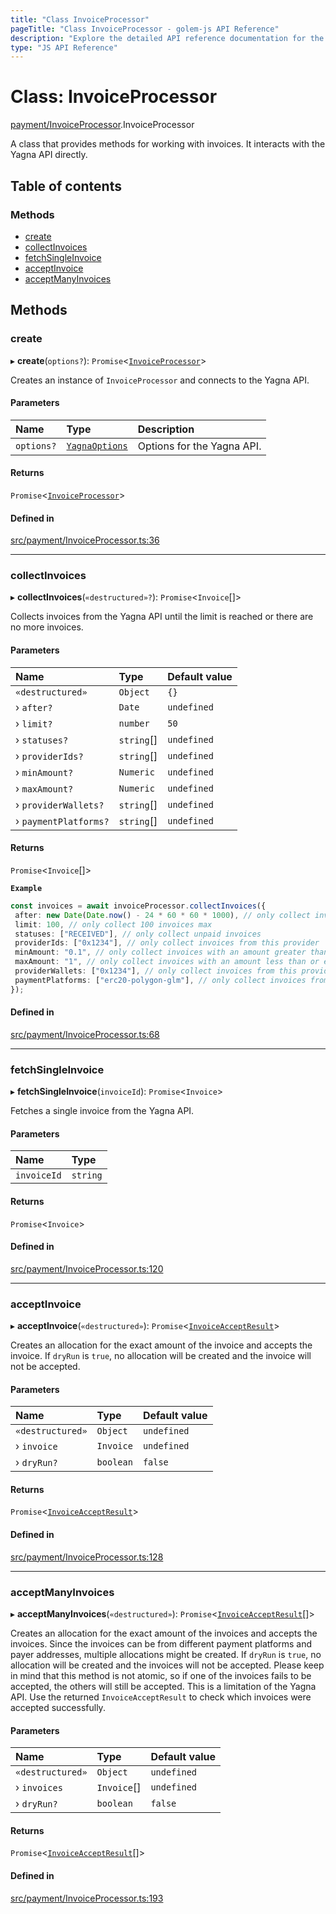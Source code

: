 ```yaml
---
title: "Class InvoiceProcessor"
pageTitle: "Class InvoiceProcessor - golem-js API Reference"
description: "Explore the detailed API reference documentation for the Class InvoiceProcessor within the golem-js SDK for the Golem Network."
type: "JS API Reference"
---
```

# Class: InvoiceProcessor

[payment/InvoiceProcessor](../modules/payment_InvoiceProcessor).InvoiceProcessor

A class that provides methods for working with invoices. It interacts with the Yagna API directly.

## Table of contents

### Methods

- [create](payment_InvoiceProcessor.InvoiceProcessor#create)
- [collectInvoices](payment_InvoiceProcessor.InvoiceProcessor#collectinvoices)
- [fetchSingleInvoice](payment_InvoiceProcessor.InvoiceProcessor#fetchsingleinvoice)
- [acceptInvoice](payment_InvoiceProcessor.InvoiceProcessor#acceptinvoice)
- [acceptManyInvoices](payment_InvoiceProcessor.InvoiceProcessor#acceptmanyinvoices)

## Methods

### create

▸ **create**(`options?`): `Promise`\<[`InvoiceProcessor`](payment_InvoiceProcessor.InvoiceProcessor)\>

Creates an instance of `InvoiceProcessor` and connects to the Yagna API.

#### Parameters

| Name | Type | Description |
| :------ | :------ | :------ |
| `options?` | [`YagnaOptions`](../modules/utils_yagna_yagna#yagnaoptions) | Options for the Yagna API. |

#### Returns

`Promise`\<[`InvoiceProcessor`](payment_InvoiceProcessor.InvoiceProcessor)\>

#### Defined in

[src/payment/InvoiceProcessor.ts:36](https://github.com/golemfactory/golem-js/blob/4182943/src/payment/InvoiceProcessor.ts#L36)

___

### collectInvoices

▸ **collectInvoices**(`«destructured»?`): `Promise`\<`Invoice`[]\>

Collects invoices from the Yagna API until the limit is reached or there are no more invoices.

#### Parameters

| Name | Type | Default value |
| :------ | :------ | :------ |
| `«destructured»` | `Object` | `{}` |
| › `after?` | `Date` | `undefined` |
| › `limit?` | `number` | `50` |
| › `statuses?` | `string`[] | `undefined` |
| › `providerIds?` | `string`[] | `undefined` |
| › `minAmount?` | `Numeric` | `undefined` |
| › `maxAmount?` | `Numeric` | `undefined` |
| › `providerWallets?` | `string`[] | `undefined` |
| › `paymentPlatforms?` | `string`[] | `undefined` |

#### Returns

`Promise`\<`Invoice`[]\>

**`Example`**

```typescript
const invoices = await invoiceProcessor.collectInvoices({
 after: new Date(Date.now() - 24 * 60 * 60 * 1000), // only collect invoices that were created in the last 24 hours
 limit: 100, // only collect 100 invoices max
 statuses: ["RECEIVED"], // only collect unpaid invoices
 providerIds: ["0x1234"], // only collect invoices from this provider
 minAmount: "0.1", // only collect invoices with an amount greater than or equal to 0.1 GLM
 maxAmount: "1", // only collect invoices with an amount less than or equal to 1 GLM
 providerWallets: ["0x1234"], // only collect invoices from this provider wallet
 paymentPlatforms: ["erc20-polygon-glm"], // only collect invoices from this payment platform
});
```

#### Defined in

[src/payment/InvoiceProcessor.ts:68](https://github.com/golemfactory/golem-js/blob/4182943/src/payment/InvoiceProcessor.ts#L68)

___

### fetchSingleInvoice

▸ **fetchSingleInvoice**(`invoiceId`): `Promise`\<`Invoice`\>

Fetches a single invoice from the Yagna API.

#### Parameters

| Name | Type |
| :------ | :------ |
| `invoiceId` | `string` |

#### Returns

`Promise`\<`Invoice`\>

#### Defined in

[src/payment/InvoiceProcessor.ts:120](https://github.com/golemfactory/golem-js/blob/4182943/src/payment/InvoiceProcessor.ts#L120)

___

### acceptInvoice

▸ **acceptInvoice**(`«destructured»`): `Promise`\<[`InvoiceAcceptResult`](../modules/payment_InvoiceProcessor#invoiceacceptresult)\>

Creates an allocation for the exact amount of the invoice and accepts the invoice.
If `dryRun` is `true`, no allocation will be created and the invoice will not be accepted.

#### Parameters

| Name | Type | Default value |
| :------ | :------ | :------ |
| `«destructured»` | `Object` | `undefined` |
| › `invoice` | `Invoice` | `undefined` |
| › `dryRun?` | `boolean` | `false` |

#### Returns

`Promise`\<[`InvoiceAcceptResult`](../modules/payment_InvoiceProcessor#invoiceacceptresult)\>

#### Defined in

[src/payment/InvoiceProcessor.ts:128](https://github.com/golemfactory/golem-js/blob/4182943/src/payment/InvoiceProcessor.ts#L128)

___

### acceptManyInvoices

▸ **acceptManyInvoices**(`«destructured»`): `Promise`\<[`InvoiceAcceptResult`](../modules/payment_InvoiceProcessor#invoiceacceptresult)[]\>

Creates an allocation for the exact amount of the invoices and accepts the invoices.
Since the invoices can be from different payment platforms and payer addresses,
multiple allocations might be created.
If `dryRun` is `true`, no allocation will be created and the invoices will not be accepted.
Please keep in mind that this method is not atomic, so if one of the invoices fails
to be accepted, the others will still be accepted. This is a limitation of the Yagna API.
Use the returned `InvoiceAcceptResult` to check which invoices were accepted successfully.

#### Parameters

| Name | Type | Default value |
| :------ | :------ | :------ |
| `«destructured»` | `Object` | `undefined` |
| › `invoices` | `Invoice`[] | `undefined` |
| › `dryRun?` | `boolean` | `false` |

#### Returns

`Promise`\<[`InvoiceAcceptResult`](../modules/payment_InvoiceProcessor#invoiceacceptresult)[]\>

#### Defined in

[src/payment/InvoiceProcessor.ts:193](https://github.com/golemfactory/golem-js/blob/4182943/src/payment/InvoiceProcessor.ts#L193)
